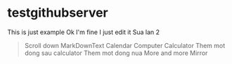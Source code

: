 # testgithubserver
This is just example
Ok I'm fine I just edit it
Sua lan 2
> Scroll down
> MarkDownText
> Calendar
> Computer
> Calculator
> Them mot dong sau calculator
> Them mot dong nua
> More and more
> Mirror
